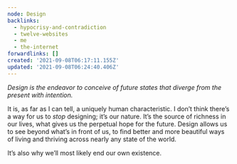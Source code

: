 ```yaml
---
node: Design
backlinks:
  - hypocrisy-and-contradiction
  - twelve-websites
  - me
  - the-internet
forwardlinks: []
created: '2021-09-08T06:17:11.155Z'
updated: '2021-09-08T06:24:40.406Z'
---
```


_Design is the endeavor to conceive of future states that diverge from the present with intention._

It is, as far as I can tell, a uniquely human characteristic. I don’t think there’s a way for us to _stop_ designing; it’s our nature. It’s the source of richness in our lives, what gives us the perpetual hope for the future. Design allows us to see beyond what’s in front of us, to find better and more beautiful ways of living and thriving across nearly any state of the world.

It’s also why we’ll most likely end our own existence.
